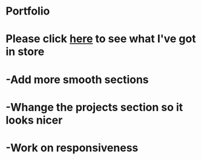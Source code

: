 # Portfolio

# Please click [here](https://axelnijsten.github.io/Portfolio/) to see what I've got in store 

# -Add more smooth sections
# -Whange the projects section so it looks nicer
# -Work on responsiveness
